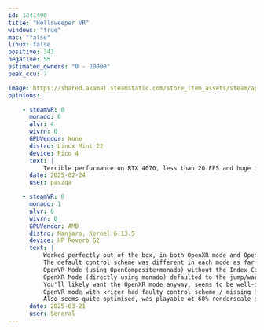 ```yaml
---
id: 1341490
title: "Hellsweeper VR"
windows: "true"
mac: "false"
linux: false
positive: 343
negative: 55
estimated_owners: "0 - 20000"
peak_ccu: 7

image: https://shared.akamai.steamstatic.com/store_item_assets/steam/apps/1341490/header.jpg?t=1727784612
opinions:

    - steamVR: 0
      monado: 0
      alvr: 4
      wivrn: 0
      GPUVendor: None
      distro: Linux Mint 22
      device: Pico 4
      text: |
          Terrible performance on RTX 4070, less than 20 FPS and huge input lag. Works perfectly on Win10 on the same PC.
      date: 2025-02-24
      user: paszqa

    - steamVR: 0
      monado: 1
      alvr: 0
      wivrn: 0
      GPUVendor: AMD
      distro: Manjaro, Kernel 6.13.5
      device: HP Reverb G2
      text: |
          Worked perfectly out of the box, in both OpenXR mode and OpenVR mode (with OpenComposite), though sometimes it fails to connect with OpenComposite in OpenVR mode and there's just a short blip of black in monado but it never ends up connecting.
          The default control scheme was different in each mode as far as I can tell:
          OpenVR Mode (using OpenComposite+monado) without the Index Controller emulation defaulted to teleport on the joysticks.
          OpenXR Mode (directly using monado) defaulted to the jump/warp on the joysticks.
          You'll likely want the OpenXR mode anyway, seems to be well-implemented in this game.
          OpenVR mode with xrizer had faulty control scheme / missing hands, and location issues.
          Also seems quite optimised, was playable at 60% renderscale on a 780M iGPU.
      date: 2025-03-21
      user: Seneral
---
```

